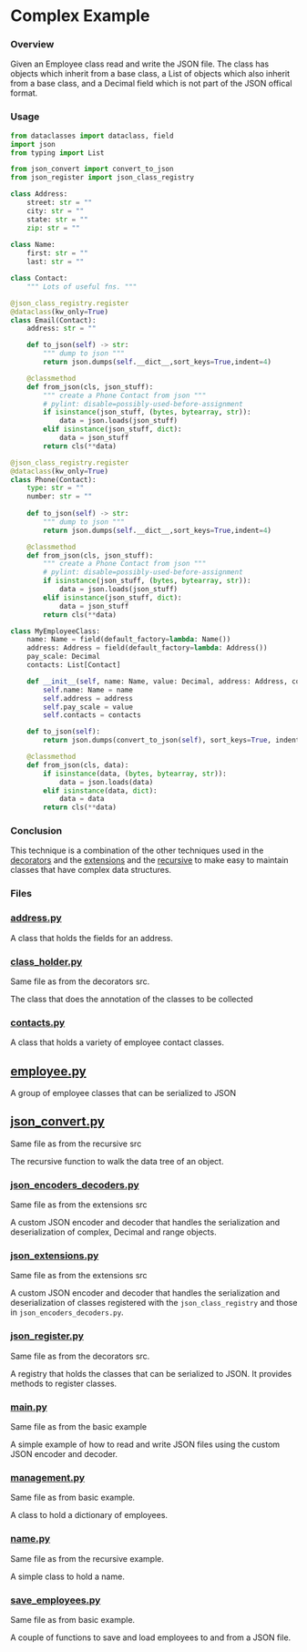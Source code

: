 # Complex Example

### Overview
Given an Employee class read and write the JSON file. The class has objects which inherit from a base class, a List of 
objects which also inherit from a base class, and a Decimal field which is not part of the JSON offical format.

### Usage
```python
from dataclasses import dataclass, field
import json
from typing import List

from json_convert import convert_to_json
from json_register import json_class_registry

class Address:
    street: str = ""
    city: str = ""
    state: str = ""
    zip: str = ""
    
class Name:
    first: str = ""
    last: str = ""

class Contact:
    """ Lots of useful fns. """

@json_class_registry.register
@dataclass(kw_only=True)
class Email(Contact):
    address: str = ""

    def to_json(self) -> str:
        """ dump to json """
        return json.dumps(self.__dict__,sort_keys=True,indent=4)

    @classmethod
    def from_json(cls, json_stuff):
        """ create a Phone Contact from json """
        # pylint: disable=possibly-used-before-assignment
        if isinstance(json_stuff, (bytes, bytearray, str)):
            data = json.loads(json_stuff)
        elif isinstance(json_stuff, dict):
            data = json_stuff
        return cls(**data)

@json_class_registry.register
@dataclass(kw_only=True)
class Phone(Contact):
    type: str = ""
    number: str = ""
    
    def to_json(self) -> str:
        """ dump to json """
        return json.dumps(self.__dict__,sort_keys=True,indent=4)

    @classmethod
    def from_json(cls, json_stuff):
        """ create a Phone Contact from json """
        # pylint: disable=possibly-used-before-assignment
        if isinstance(json_stuff, (bytes, bytearray, str)):
            data = json.loads(json_stuff)
        elif isinstance(json_stuff, dict):
            data = json_stuff
        return cls(**data)

class MyEmployeeClass:
    name: Name = field(default_factory=lambda: Name())
    address: Address = field(default_factory=lambda: Address())
    pay_scale: Decimal
    contacts: List[Contact]

    def __init__(self, name: Name, value: Decimal, address: Address, contacts: List[Contact]):
        self.name: Name = name
        self.address = address
        self.pay_scale = value
        self.contacts = contacts

    def to_json(self):
        return json.dumps(convert_to_json(self), sort_keys=True, indent=4)

    @classmethod
    def from_json(cls, data):
        if isinstance(data, (bytes, bytearray, str)):
            data = json.loads(data)
        elif isinstance(data, dict):
            data = data
        return cls(**data)
```

### Conclusion
This technique is a combination of the other techniques used in the [decorators](../decorators) and the [extensions](../extensions)
and the [recursive](...recursive) to make easy to maintain classes that have complex data structures.

### Files

### [address.py](address.py)
A class that holds the fields for an address.

### [class_holder.py](../decorators/src/class_holder.py)
Same file as from the decorators src.

The class that does the annotation of the classes to be collected

### [contacts.py](contacts.py)
A class that holds a variety of employee contact classes.

## [employee.py](employee.py)
A group of employee classes that can be serialized to JSON

## [json_convert.py](../recursive/src/json_convert.py)
Same file as from the recursive src

The recursive function to walk the data tree of an object.

### [json_encoders_decoders.py](../extensions/src/json_encoders_decoders.py)
Same file as from the extensions src

A custom JSON encoder and decoder that handles the serialization and deserialization of complex, Decimal and range objects.

### [json_extensions.py](../extensions/src/json_extensions.py)
Same file as from the extensions src

A custom JSON encoder and decoder that handles the serialization and deserialization of classes registered with the
`json_class_registry` and those in `json_encoders_decoders.py`.

### [json_register.py](../decorators/src/json_register.py)
Same file as from the decorators src.

A registry that holds the classes that can be serialized to JSON. It provides methods to register classes.

### [main.py](../basic/example/main.py)
Same file as from the basic example

A simple example of how to read and write JSON files using the custom JSON encoder and decoder.

### [management.py](../basic/example/management.py)
Same file as from basic example.

A class to hold a dictionary of employees.

### [name.py](../recursive/example/name.py)
Same file as from the recursive example.

A simple class to hold a name.

### [save_employees.py](../basic/example/save_employees.py)
Same file as from basic example.

A couple of functions to save and load employees to and from a JSON file.
